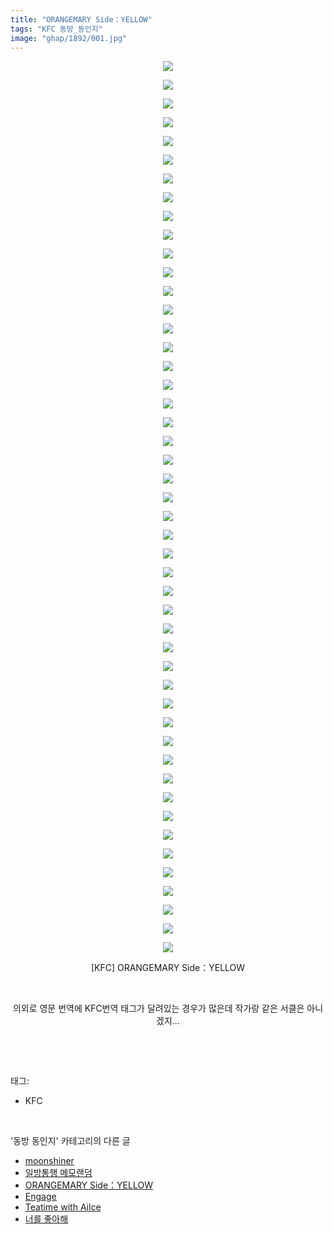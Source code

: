 ```yaml
---
title: "ORANGEMARY Side：YELLOW"
tags: "KFC 동방_동인지"
image: "ghap/1892/001.jpg"
---
```

<div class="article">
<p style="text-align: center; clear: none; float: none;"><img src="{{ site.nasurl }}/ghap/1892/001.jpg"/></p>
<p style="text-align: center; clear: none; float: none;"><img src="{{ site.nasurl }}/ghap/1892/002.jpg"/></p>
<p style="text-align: center; clear: none; float: none;"><img src="{{ site.nasurl }}/ghap/1892/003.jpg"/></p>
<p style="text-align: center; clear: none; float: none;"><img src="{{ site.nasurl }}/ghap/1892/004.jpg"/></p>
<p style="text-align: center; clear: none; float: none;"><img src="{{ site.nasurl }}/ghap/1892/005.jpg"/></p>
<p style="text-align: center; clear: none; float: none;"><img src="{{ site.nasurl }}/ghap/1892/006.jpg"/></p>
<p style="text-align: center; clear: none; float: none;"><img src="{{ site.nasurl }}/ghap/1892/007.jpg"/></p>
<p style="text-align: center; clear: none; float: none;"><img src="{{ site.nasurl }}/ghap/1892/008.jpg"/></p>
<p style="text-align: center; clear: none; float: none;"><img src="{{ site.nasurl }}/ghap/1892/009.jpg"/></p>
<p style="text-align: center; clear: none; float: none;"><img src="{{ site.nasurl }}/ghap/1892/010.jpg"/></p>
<p style="text-align: center; clear: none; float: none;"><img src="{{ site.nasurl }}/ghap/1892/011.jpg"/></p>
<p style="text-align: center; clear: none; float: none;"><img src="{{ site.nasurl }}/ghap/1892/012.jpg"/></p>
<p style="text-align: center; clear: none; float: none;"><img src="{{ site.nasurl }}/ghap/1892/013.jpg"/></p>
<p style="text-align: center; clear: none; float: none;"><img src="{{ site.nasurl }}/ghap/1892/014.jpg"/></p>
<p style="text-align: center; clear: none; float: none;"><img src="{{ site.nasurl }}/ghap/1892/015.jpg"/></p>
<p style="text-align: center; clear: none; float: none;"><img src="{{ site.nasurl }}/ghap/1892/016.jpg"/></p>
<p style="text-align: center; clear: none; float: none;"><img src="{{ site.nasurl }}/ghap/1892/017.jpg"/></p>
<p style="text-align: center; clear: none; float: none;"><img src="{{ site.nasurl }}/ghap/1892/018.jpg"/></p>
<p style="text-align: center; clear: none; float: none;"><img src="{{ site.nasurl }}/ghap/1892/019.jpg"/></p>
<p style="text-align: center; clear: none; float: none;"><img src="{{ site.nasurl }}/ghap/1892/020.jpg"/></p>
<p style="text-align: center; clear: none; float: none;"><img src="{{ site.nasurl }}/ghap/1892/021.jpg"/></p>
<p style="text-align: center; clear: none; float: none;"><img src="{{ site.nasurl }}/ghap/1892/022.jpg"/></p>
<p style="text-align: center; clear: none; float: none;"><img src="{{ site.nasurl }}/ghap/1892/023.jpg"/></p>
<p style="text-align: center; clear: none; float: none;"><img src="{{ site.nasurl }}/ghap/1892/024.jpg"/></p>
<p style="text-align: center; clear: none; float: none;"><img src="{{ site.nasurl }}/ghap/1892/025.jpg"/></p>
<p style="text-align: center; clear: none; float: none;"><img src="{{ site.nasurl }}/ghap/1892/026.jpg"/></p>
<p style="text-align: center; clear: none; float: none;"><img src="{{ site.nasurl }}/ghap/1892/027.jpg"/></p>
<p style="text-align: center; clear: none; float: none;"><img src="{{ site.nasurl }}/ghap/1892/028.jpg"/></p>
<p style="text-align: center; clear: none; float: none;"><img src="{{ site.nasurl }}/ghap/1892/029.jpg"/></p>
<p style="text-align: center; clear: none; float: none;"><img src="{{ site.nasurl }}/ghap/1892/030.jpg"/></p>
<p style="text-align: center; clear: none; float: none;"><img src="{{ site.nasurl }}/ghap/1892/031.jpg"/></p>
<p style="text-align: center; clear: none; float: none;"><img src="{{ site.nasurl }}/ghap/1892/032.jpg"/></p>
<p style="text-align: center; clear: none; float: none;"><img src="{{ site.nasurl }}/ghap/1892/033.jpg"/></p>
<p style="text-align: center; clear: none; float: none;"><img src="{{ site.nasurl }}/ghap/1892/034.jpg"/></p>
<p style="text-align: center; clear: none; float: none;"><img src="{{ site.nasurl }}/ghap/1892/035.jpg"/></p>
<p style="text-align: center; clear: none; float: none;"><img src="{{ site.nasurl }}/ghap/1892/036.jpg"/></p>
<p style="text-align: center; clear: none; float: none;"><img src="{{ site.nasurl }}/ghap/1892/037.jpg"/></p>
<p style="text-align: center; clear: none; float: none;"><img src="{{ site.nasurl }}/ghap/1892/038.jpg"/></p>
<p style="text-align: center; clear: none; float: none;"><img src="{{ site.nasurl }}/ghap/1892/039.jpg"/></p>
<p style="text-align: center; clear: none; float: none;"><img src="{{ site.nasurl }}/ghap/1892/040.jpg"/></p>
<p style="text-align: center; clear: none; float: none;"><img src="{{ site.nasurl }}/ghap/1892/041.jpg"/></p>
<p style="text-align: center; clear: none; float: none;"><img src="{{ site.nasurl }}/ghap/1892/042.jpg"/></p>
<p style="text-align: center; clear: none; float: none;"><img src="{{ site.nasurl }}/ghap/1892/043.jpg"/></p>
<p style="text-align: center; clear: none; float: none;"><img src="{{ site.nasurl }}/ghap/1892/044.jpg"/></p>
<p style="text-align: center; clear: none; float: none;"><img src="{{ site.nasurl }}/ghap/1892/045.jpg"/></p>
<p style="text-align: center; clear: none; float: none;"><img src="{{ site.nasurl }}/ghap/1892/046.jpg"/></p>
<p style="text-align: center; clear: none; float: none;"><img src="{{ site.nasurl }}/ghap/1892/047.jpg"/></p>
<p style="text-align: center; clear: none; float: none;"><img src="{{ site.nasurl }}/ghap/1892/048.jpg"/></p>
<p style="text-align: center; clear: none; float: none;">[KFC] ORANGEMARY Side：YELLOW</p>
<p style="text-align: center; clear: none; float: none;"><br/></p>
<p style="text-align: center; clear: none; float: none;">의외로 영문 번역에 KFC번역 태그가 달려있는 경우가 많은데 작가랑 같은 서클은 아니겠지...</p>
<p><br/></p>
</div><br/>
<div class="tagTrail">
<p>태그: </p>
<ul>
<li>KFC</li>
</ul>
</div><br/>
<div class="another">
<p>'동방 동인지' 카테고리의 다른 글</p>
<ul>
<li><a href="/2016-08-28-ghap_1894">moonshiner</a></li>
<li><a href="/2016-08-28-ghap_1893">일방통행 메모랜덤</a></li>
<li><a href="/2016-08-28-ghap_1892">ORANGEMARY Side：YELLOW</a></li>
<li><a href="/2016-08-28-ghap_1891">Engage</a></li>
<li><a href="/2016-08-28-ghap_1890">Teatime with Ailce</a></li>
<li><a href="/2016-08-28-ghap_1889">너를 좋아해</a></li>
</ul>
</div><br/>
<div class="cb_module cb_fluid">
<div class="cb_wrt cb_profile">
</div><!-- commentList close -->
</div><br/>
